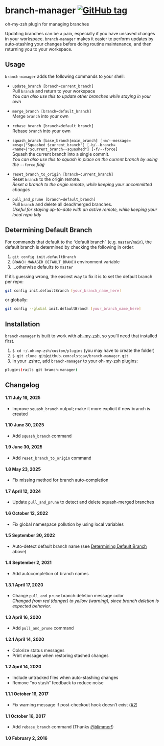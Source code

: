 # branch-manager [![GitHub tag](https://img.shields.io/github/v/tag/elstgav/branch-manager?label=version&sort=semver)](#changelog)

oh-my-zsh plugin for managing branches

Updating branches can be a pain, especially if you have unsaved changes in your workspace. `branch-manager` makes it easier to perform updates by auto-stashing your changes before doing routine maintenance, and then returning you to your workspace.

## Usage

`branch-manager` adds the following commands to your shell:

- `update_branch [branch=current_branch]`  
  Pull `branch` and return to your workspace  
  _You can also use this to update other branches while staying in your own_

- `merge_branch [branch=default_branch]`  
  Merge `branch` into your own
- `rebase_branch [branch=default_branch]`  
  Rebase `branch` into your own

- `squash_branch [base_branch|main_branch] [-m/--message=<msg>|"Squashed $current_branch"] [-b/--branch=<name>|"$current_branch--squashed"] [-f/--force]`  
  Squash the current branch into a single commit.  
  _You can also use this to squash in place on the current branch by using the `--force` flag_

- `reset_branch_to_origin [branch=current_branch]`  
  Reset `branch` to the origin remote.  
  _Reset a branch to the origin remote, while keeping your uncommitted changes_

- `pull_and_prune [branch=default_branch]`  
  Pull `branch` and delete all dead/merged branches.  
  _Useful for staying up-to-date with an active remote, while keeping your local repo tidy_

## Determining Default Branch

For commands that default to the “default branch” (e.g. `master`/`main`), the default branch is determined by checking the following in order:

1. `git config init.defaultBranch`
2. `BRANCH_MANAGER_DEFAULT_BRANCH` environment variable
3. …otherwise defaults to `master`

If it’s guessing wrong, the easiest way to fix it is to set the default branch per repo:

```sh
git config init.defaultBranch [your_branch_name_here]
```

or globally:

```sh
git config --global init.defaultBranch [your_branch_name_here]
```

## Installation

`branch-manager` is built to work with [oh-my-zsh](https://github.com/robbyrussell/oh-my-zsh/), so you’ll need that installed first.

1. `$ cd ~/.oh-my-zsh/custom/plugins` (you may have to create the folder)
2. `$ git clone git@github.com:elstgav/branch-manager.git`
3. In your .zshrc, add `branch-manager` to your oh-my-zsh plugins:

```bash
plugins(rails git branch-manager)
```

## Changelog

#### 1.11 July 16, 2025

- Improve `squash_branch` output; make it more explicit if new branch is created

#### 1.10 June 30, 2025

- Add `squash_branch` command

#### 1.9 June 30, 2025

- Add `reset_branch_to_origin` command

#### 1.8 May 23, 2025

- Fix missing method for branch auto-completion

#### 1.7 April 12, 2024

- Update `pull_and_prune` to detect and delete squash-merged branches

#### 1.6 October 12, 2022

- Fix global namespace pollution by using local variables

#### 1.5 September 30, 2022

- Auto-detect default branch name (see [Determining Default Branch](#determining-default-branch) above)

#### 1.4 September 2, 2021

- Add autocompletion of branch names

#### 1.3.1 April 17, 2020

- Change `pull_and_prune` branch deletion message color  
  _Changed from red (danger) to yellow (warning), since branch deletion is expected behavior._

#### 1.3 April 16, 2020

- Add `pull_and_prune` command

#### 1.2.1 April 14, 2020

- Colorize status messages
- Print message when restoring stashed changes

#### 1.2 April 14, 2020

- Include untracked files when auto-stashing changes
- Remove “no stash” feedback to reduce noise

#### 1.1.1 October 16, 2017

- Fix warning message if post-checkout hook doesn’t exist ([#2](https://github.com/elstgav/branch-manager/issues/2))

#### 1.1 October 16, 2017

- Add `rebase_branch` command (Thanks [@blimmer!](https://github.com/blimmer))

#### 1.0 February 2, 2016

